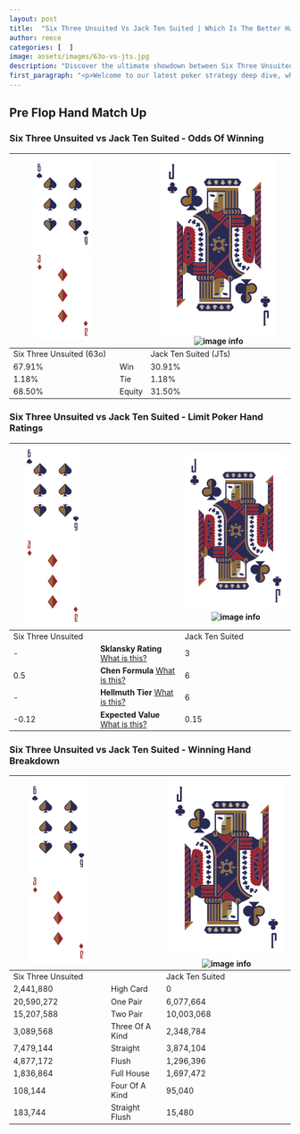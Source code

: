 ```yaml
---
layout: post
title:  "Six Three Unsuited Vs Jack Ten Suited | Which Is The Better Hand In Poker? A Complete Guide"
author: reece
categories: [  ]
image: assets/images/63o-vs-jts.jpg
description: "Discover the ultimate showdown between Six Three Unsuited and Jack Ten Suited in poker! Uncover the odds, strategies, and scenarios where one hand triumphs over the other. Get ready to up your poker game with this thrilling analysis."
first_paragraph: "<p>Welcome to our latest poker strategy deep dive, where we're pitting two distinct hands against each other in a high-stakes showdown: Six Three Unsuited vs Jack Ten Suited.</p><p>In the dynamic world of poker, every decision counts, and knowing which hand holds the upper hand is key to your success at the table.</p><p>In this article, we'll dissect these two hands, explore the scenarios where one dominates the other, and equip you with the knowledge to make strategic choices that can tip the odds in your favor.</p><p>Get ready to unravel the intriguing dynamics of these poker hands and elevate your game to new heights.</p>"
---
```




[comment]: # (sp0)

## Pre Flop Hand Match Up

<div class="table hand-ratings" markdown="1"> 



### Six Three Unsuited vs Jack Ten Suited - Odds Of Winning


    
| ![image info](assets/images/hand1/6.png) ![image info](assets/images/hand1/3o.png) |  | ![image info](assets/images/hand2/J.png) ![image info](assets/images/hand2/Ts.png) |
| -------- | -------- | -------- |
| Six Three Unsuited (63o) |  | Jack Ten Suited (JTs) |
| 67.91% | Win | 30.91% |
| 1.18% | Tie | 1.18% |
| 68.50% | Equity | 31.50% |




[comment]: # (sp1)



### Six Three Unsuited vs Jack Ten Suited - Limit Poker Hand Ratings


    
| ![image info](assets/images/hand1/6.png) ![image info](assets/images/hand1/3o.png) |  | ![image info](assets/images/hand2/J.png) ![image info](assets/images/hand2/Ts.png) |
| -------- | -------- | -------- |
| Six Three Unsuited |  | Jack Ten Suited |
| - | **Sklansky Rating** [What is this?](/sklansky-rating-explained) | 3 |
| 0.5 | **Chen Formula** [What is this?](/chen-formula-explained) | 6 |
| - | **Hellmuth Tier** [What is this?](/Hellmuth-tier-explained) | 6 |
| -0.12 | **Expected Value** [What is this?](/expected-value-explained) | 0.15 |




[comment]: # (sp2)



### Six Three Unsuited vs Jack Ten Suited - Winning Hand Breakdown


    
| ![image info](assets/images/hand1/6.png) ![image info](assets/images/hand1/3o.png) |  | ![image info](assets/images/hand2/J.png) ![image info](assets/images/hand2/Ts.png) |
| -------- | -------- | -------- |
| Six Three Unsuited |  | Jack Ten Suited |
| 2,441,880 | High Card | 0 |
| 20,590,272 | One Pair | 6,077,664 |
| 15,207,588 | Two Pair | 10,003,068 |
| 3,089,568 | Three Of A Kind | 2,348,784 |
| 7,479,144 | Straight | 3,874,104 |
| 4,877,172 | Flush | 1,296,396 |
| 1,836,864 | Full House | 1,697,472 |
| 108,144 | Four Of A Kind | 95,040 |
| 183,744 | Straight Flush | 15,480 |




[comment]: # (sp3)



</div>

[comment]: # (sp4)



[comment]: # (sp5)

